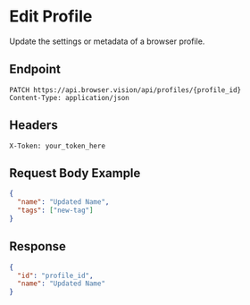 # Edit Profile

Update the settings or metadata of a browser profile.

## Endpoint

```
PATCH https://api.browser.vision/api/profiles/{profile_id}
Content-Type: application/json
```

## Headers

```
X-Token: your_token_here
```

## Request Body Example

```json
{
  "name": "Updated Name",
  "tags": ["new-tag"]
}
```

## Response

```json
{
  "id": "profile_id",
  "name": "Updated Name"
}
```
